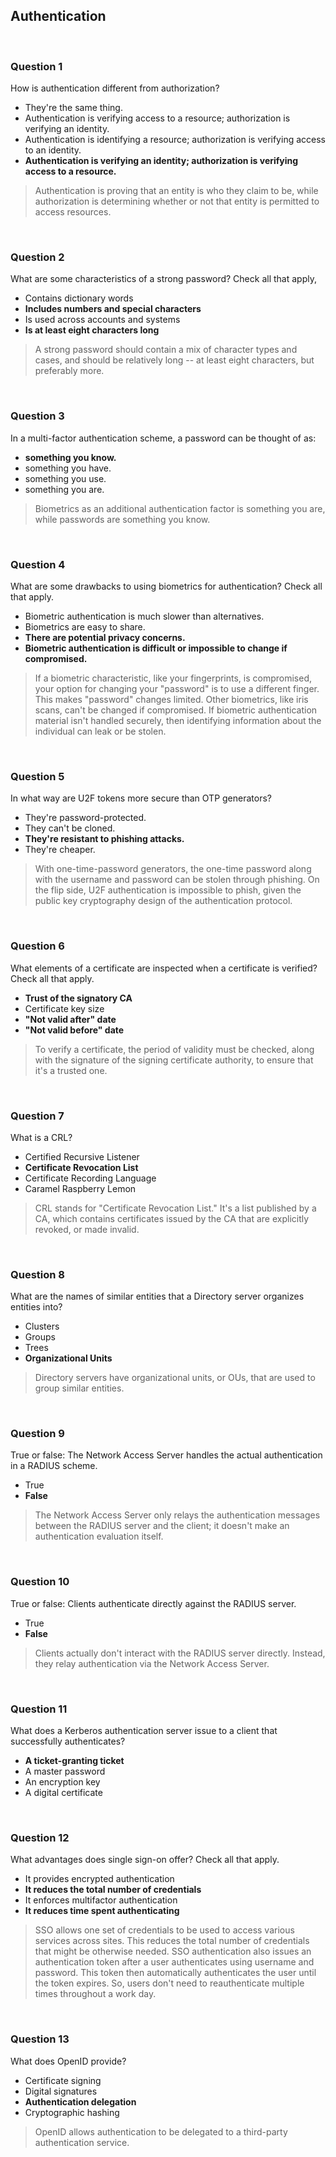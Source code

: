 ## Authentication

<br>

### Question 1

How is authentication different from authorization?

* They're the same thing.
* Authentication is verifying access to a resource; authorization is verifying an identity.
* Authentication is identifying a resource; authorization is verifying access to an identity.
* **Authentication is verifying an identity; authorization is verifying access to a resource.**

> Authentication is proving that an entity is who they claim to be, while authorization is determining whether or not that entity is permitted to access resources.

<br>

### Question 2

What are some characteristics of a strong password? Check all that apply,

* Contains dictionary words
* **Includes numbers and special characters**
* Is used across accounts and systems
* **Is at least eight characters long**

> A strong password should contain a mix of character types and cases, and should be relatively long -- at least eight characters, but preferably more.

<br>

### Question 3

In a multi-factor authentication scheme, a password can be thought of as:

* **something you know.**
* something you have.
* something you use.
* something you are.

> Biometrics as an additional authentication factor is something you are, while passwords are something you know.

<br>

### Question 4

What are some drawbacks to using biometrics for authentication? Check all that apply.

* Biometric authentication is much slower than alternatives.
* Biometrics are easy to share.
* **There are potential privacy concerns.**
* **Biometric authentication is difficult or impossible to change if compromised.**

> If a biometric characteristic, like your fingerprints, is compromised, your option for changing your "password" is to use a different finger. This makes "password" changes limited. Other biometrics, like iris scans, can't be changed if compromised. If biometric authentication material isn't handled securely, then identifying information about the individual can leak or be stolen.

<br>

### Question 5

In what way are U2F tokens more secure than OTP generators?

* They're password-protected.
* They can't be cloned.
* **They're resistant to phishing attacks.**
* They're cheaper.

> With one-time-password generators, the one-time password along with the username and password can be stolen through phishing. On the flip side, U2F authentication is impossible to phish, given the public key cryptography design of the authentication protocol.

<br>

### Question 6

What elements of a certificate are inspected when a certificate is verified? Check all that apply.

* **Trust of the signatory CA**
* Certificate key size
* **"Not valid after" date**
* **"Not valid before" date**

> To verify a certificate, the period of validity must be checked, along with the signature of the signing certificate authority, to ensure that it's a trusted one.

<br>

### Question 7

What is a CRL?

* Certified Recursive Listener
* **Certificate Revocation List**
* Certificate Recording Language
* Caramel Raspberry Lemon

> CRL stands for "Certificate Revocation List." It's a list published by a CA, which contains certificates issued by the CA that are explicitly revoked, or made invalid.

<br>

### Question 8

What are the names of similar entities that a Directory server organizes entities into?

* Clusters
* Groups
* Trees
* **Organizational Units**

> Directory servers have organizational units, or OUs, that are used to group similar entities.

<br>

### Question 9

True or false: The Network Access Server handles the actual authentication in a RADIUS scheme.

* True
* **False**

> The Network Access Server only relays the authentication messages between the RADIUS server and the client; it doesn't make an authentication evaluation itself.

<br>

### Question 10

True or false: Clients authenticate directly against the RADIUS server.

* True
* **False**

> Clients actually don't interact with the RADIUS server directly. Instead, they relay authentication via the Network Access Server.

<br>

### Question 11

What does a Kerberos authentication server issue to a client that successfully authenticates?

* **A ticket-granting ticket**
* A master password
* An encryption key 
* A digital certificate

<br>

### Question 12

What advantages does single sign-on offer? Check all that apply.

* It provides encrypted authentication
* **It reduces the total number of credentials**
* It enforces multifactor authentication
* **It reduces time spent authenticating**

> SSO allows one set of credentials to be used to access various services across sites. This reduces the total number of credentials that might be otherwise needed. SSO authentication also issues an authentication token after a user authenticates using username and password. This token then automatically authenticates the user until the token expires. So, users don't need to reauthenticate multiple times throughout a work day.

<br>

### Question 13

What does OpenID provide?

* Certificate signing
* Digital signatures
* **Authentication delegation**
* Cryptographic hashing

> OpenID allows authentication to be delegated to a third-party authentication service.